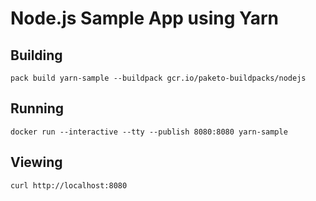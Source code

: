 # Node.js Sample App using Yarn

## Building

`pack build yarn-sample --buildpack gcr.io/paketo-buildpacks/nodejs`

## Running

`docker run --interactive --tty --publish 8080:8080 yarn-sample`

## Viewing

`curl http://localhost:8080`
